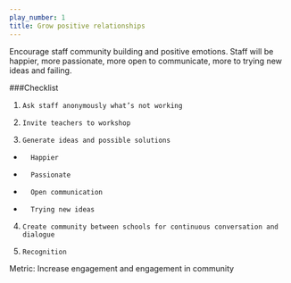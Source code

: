 ```yaml
---
play_number: 1
title: Grow positive relationships
---
```

 
Encourage staff community building and positive emotions.  Staff will be happier, more passionate, more open to communicate, more to trying new ideas and failing. 
 

###Checklist
1.     Ask staff anonymously what’s not working
2.     Invite teachers to workshop
3.     Generate ideas and possible solutions
-       Happier
-       Passionate
-       Open communication
-       Trying new ideas
4.     Create community between schools for continuous conversation and dialogue
5.     Recognition
 
Metric: Increase engagement and engagement in community
